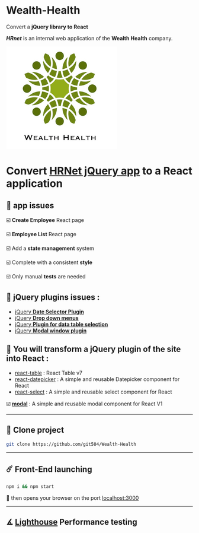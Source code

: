 # Wealth-Health

Convert a **jQuery library to React**

_**HRnet**_ is an internal web application of the **Wealth Health** company.

![logo](./Public/15974125765772_image2.jpg)

# Convert [HRNet jQuery app](https://github.com/git504/P12_Front-end) to a React application

## 🔖 app issues

☑️ **Create Employee** React page

☑️ **Employee List** React page

☑️ Add a **state management** system

☑️ Complete with a consistent **style**

☑️ Only manual **tests** are needed

## 🔖 jQuery plugins issues :

- [jQuery **Date Selector Plugin**](https://github.com/OpenClassrooms-Student-Center/P12_Front-end/issues/1)
- [jQuery **Drop down menus**](https://github.com/OpenClassrooms-Student-Center/P12_Front-end/issues/4)
- [jQuery **Plugin for data table selection**](https://github.com/OpenClassrooms-Student-Center/P12_Front-end/issues/2)
- [jQuery **Modal window plugin**](https://github.com/OpenClassrooms-Student-Center/P12_Front-end/issues/3)

## 🔖 You will transform a **jQuery plugin** of the site **into React** :

- [react-table](https://www.npmjs.com/package/react-table) : React Table v7
- [react-datepicker](https://www.npmjs.com/package/react-datepicker) : A simple and reusable Datepicker component for React
- [react-select](https://github.com/git504/Wealth-Health) : A simple and reusable select component for React

☑️ [**modal**](https://github.com/git504/P12_Front-end) : A simple and reusable modal component for React V1

---

## 🔭 Clone project

```bash
git clone https://github.com/git504/Wealth-Health
```

---

## ☄️ Front-End launching

```bash
npm i && npm start
```

🔌 then opens your browser on the port [localhost:3000](http://localhost:3000)

---

## ∡ [Lighthouse](specs/Lighthouse) Performance testing
